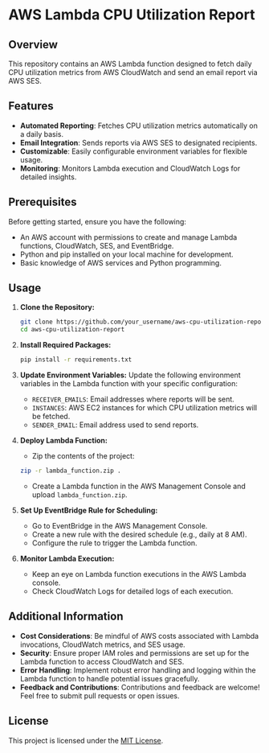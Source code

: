 # AWS Lambda CPU Utilization Report

## Overview

This repository contains an AWS Lambda function designed to fetch daily CPU utilization metrics from AWS CloudWatch and send an email report via AWS SES.

## Features

- **Automated Reporting**: Fetches CPU utilization metrics automatically on a daily basis.
- **Email Integration**: Sends reports via AWS SES to designated recipients.
- **Customizable**: Easily configurable environment variables for flexible usage.
- **Monitoring**: Monitors Lambda execution and CloudWatch Logs for detailed insights.

## Prerequisites

Before getting started, ensure you have the following:

- An AWS account with permissions to create and manage Lambda functions, CloudWatch, SES, and EventBridge.
- Python and pip installed on your local machine for development.
- Basic knowledge of AWS services and Python programming.

## Usage

1. **Clone the Repository:**
    ```bash
    git clone https://github.com/your_username/aws-cpu-utilization-report.git
    cd aws-cpu-utilization-report
    ```

2. **Install Required Packages:**
    ```bash
    pip install -r requirements.txt
    ```

3. **Update Environment Variables:**
    Update the following environment variables in the Lambda function with your specific configuration:
    
    - `RECEIVER_EMAILS`: Email addresses where reports will be sent.
    - `INSTANCES`: AWS EC2 instances for which CPU utilization metrics will be fetched.
    - `SENDER_EMAIL`: Email address used to send reports.

4. **Deploy Lambda Function:**
    - Zip the contents of the project:
    
    ```bash
    zip -r lambda_function.zip .
    ```
    
    - Create a Lambda function in the AWS Management Console and upload `lambda_function.zip`.

5. **Set Up EventBridge Rule for Scheduling:**
    - Go to EventBridge in the AWS Management Console.
    - Create a new rule with the desired schedule (e.g., daily at 8 AM).
    - Configure the rule to trigger the Lambda function.

6. **Monitor Lambda Execution:**
    - Keep an eye on Lambda function executions in the AWS Lambda console.
    - Check CloudWatch Logs for detailed logs of each execution.

## Additional Information

- **Cost Considerations**: Be mindful of AWS costs associated with Lambda invocations, CloudWatch metrics, and SES usage.
- **Security**: Ensure proper IAM roles and permissions are set up for the Lambda function to access CloudWatch and SES.
- **Error Handling**: Implement robust error handling and logging within the Lambda function to handle potential issues gracefully.
- **Feedback and Contributions**: Contributions and feedback are welcome! Feel free to submit pull requests or open issues.

## License

This project is licensed under the [MIT License](LICENSE).

